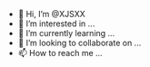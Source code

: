 - 👋 Hi, I’m @XJSXX
- 👀 I’m interested in ...
- 🌱 I’m currently learning ...
- 💞️ I’m looking to collaborate on ...
- 📫 How to reach me ...

<!---
XJSXX/XJSXX is a ✨ special ✨ repository because its `README.md` (this file) appears on your GitHub profile.
You can click the Preview link to take a look at your changes.
--->
